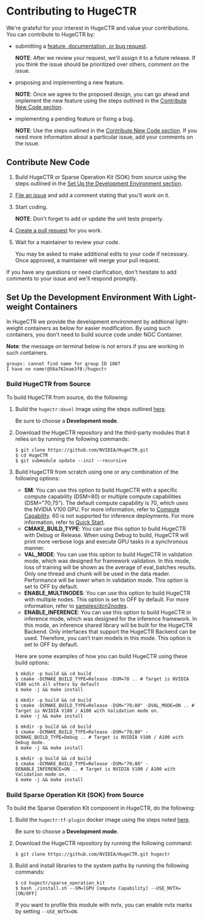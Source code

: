 # Contributing to HugeCTR

We're grateful for your interest in HugeCTR and value your contributions. You can contribute to HugeCTR by:
* submitting a [feature, documentation, or bug request](https://github.com/NVIDIA/HugeCTR/issues/new/choose).

  **NOTE**: After we review your request, we'll assign it to a future release. If you think the issue should be prioritized over others, comment on the issue.
  
* proposing and implementing a new feature.

  **NOTE**: Once we agree to the proposed design, you can go ahead and implement the new feature using the steps outlined in the [Contribute New Code section](#contribute-new-code).
  
* implementing a pending feature or fixing a bug.

  **NOTE**: Use the steps outlined in the [Contribute New Code section](#contribute-new-code). If you need more information about a particular issue, 
  add your comments on the issue.

## Contribute New Code

1. Build HugeCTR or Sparse Operation Kit (SOK) from source using the steps outlined in the [Set Up the Development Environment section](#set-up-the-development-environment).
2. [File an issue](https://github.com/NVIDIA/HugeCTR/issues/new/choose) and add a comment stating that you'll work on it.
3. Start coding.
 
   **NOTE**: Don't forget to add or update the unit tests properly.
   
4. [Create a pull request](https://github.com/nvidia/HugeCTR/compare) for you work.
5. Wait for a maintainer to review your code.

   You may be asked to make additional edits to your code if necessary. Once approved, a maintainer will merge your pull request.

If you have any questions or need clarification, don't hesitate to add comments to your issue and we'll respond promptly.

## Set Up the Development Environment With Light-weight Containers

In HugeCTR we provide the development environment by addtional light-weight containers as below for easier modification. By using such containers, you don't need to build source code under NGC Container.

**Note**: the message on terminal below is not errors if you are working in such containers.
```
groups: cannot find name for group ID 1007
I have no name!@56a762eae3f8:/hugectr
```

### Build HugeCTR from Source

To build HugeCTR from source, do the following:

1. Build the `hugectr:devel` image using the steps outlined [here](../tools/dockerfiles#build-container-for-model-training).
   
   Be sure to choose a **Development mode**.

2. Download the HugeCTR repository and the third-party modules that it relies on by running the following commands:
   ```shell
   $ git clone https://github.com/NVIDIA/HugeCTR.git
   $ cd HugeCTR
   $ git submodule update --init --recursive
   ```
   
3. Build HugeCTR from scratch using one or any combination of the following options:
   - **SM**: You can use this option to build HugeCTR with a specific compute capability (DSM=80) or multiple compute capabilities (DSM="70;75"). The default compute capability 
     is 70, which uses the NVIDIA V100 GPU. For more information, refer to [Compute Capability](https://github.com/NVIDIA/HugeCTR/blob/master/docs/hugectr_user_guide.md#compute-capability). 60 is not supported for inference deployments. For more information, refer to [Quick Start](https://github.com/triton-inference-server/hugectr_backend#quick-start).
   - **CMAKE_BUILD_TYPE**: You can use this option to build HugeCTR with Debug or Release. When using Debug to build, HugeCTR will print more verbose logs and execute GPU tasks 
     in a synchronous manner.
   - **VAL_MODE**: You can use this option to build HugeCTR in validation mode, which was designed for framework validation. In this mode, loss of training will be shown as the 
     average of eval_batches results. Only one thread and chunk will be used in the data reader. Performance will be lower when in validation mode. This option is set to OFF by 
     default.
   - **ENABLE_MULTINODES**: You can use this option to build HugeCTR with multiple nodes. This option is set to OFF by default. For more information, refer to [samples/dcn2nodes](../samples/dcn).
   - **ENABLE_INFERENCE**: You can use this option to build HugeCTR in inference mode, which was designed for the inference framework. In this mode, an inference shared library 
     will be built for the HugeCTR Backend. Only interfaces that support the HugeCTR Backend can be used. Therefore, you can’t train models in this mode. This option is set to 
     OFF by default.

   Here are some examples of how you can build HugeCTR using these build options:
   ```shell
   $ mkdir -p build && cd build
   $ cmake -DCMAKE_BUILD_TYPE=Release -DSM=70 .. # Target is NVIDIA V100 with all others by default
   $ make -j && make install
   ```

   ```shell
   $ mkdir -p build && cd build
   $ cmake -DCMAKE_BUILD_TYPE=Release -DSM="70;80" -DVAL_MODE=ON .. # Target is NVIDIA V100 / A100 with Validation mode on.
   $ make -j && make install
   ```

   ```shell
   $ mkdir -p build && cd build
   $ cmake -DCMAKE_BUILD_TYPE=Release -DSM="70;80" -DCMAKE_BUILD_TYPE=Debug .. # Target is NVIDIA V100 / A100 with Debug mode.
   $ make -j && make install
   ```

   ```shell
   $ mkdir -p build && cd build
   $ cmake -DCMAKE_BUILD_TYPE=Release -DSM="70;80" -DENABLE_INFERENCE=ON .. # Target is NVIDIA V100 / A100 with Validation mode on.
   $ make -j && make install
   ```

### Build Sparse Operation Kit (SOK) from Source

To build the Sparse Operation Kit component in HugeCTR, do the following:

1. Build the `hugectr:tf-plugin` docker image using the steps noted [here](../tools/dockerfiles/README.md#build-container-for-tensorflow-plugin).
   
   Be sure to choose a **Development mode**.

2. Download the HugeCTR repository by running the following command:
   ```shell
   $ git clone https://github.com/NVIDIA/HugeCTR.git hugectr
   ```
   
3. Build and install libraries to the system paths by running the following commands:
   ```shell
   $ cd hugectr/sparse_operation_kit
   $ bash ./install.sh --SM=[GPU Compute Capability] --USE_NVTX=[ON/OFF]
   ```
   
   If you want to profile this module with nvtx, you can enable nvtx marks by setting `--USE_NVTX=ON`.
